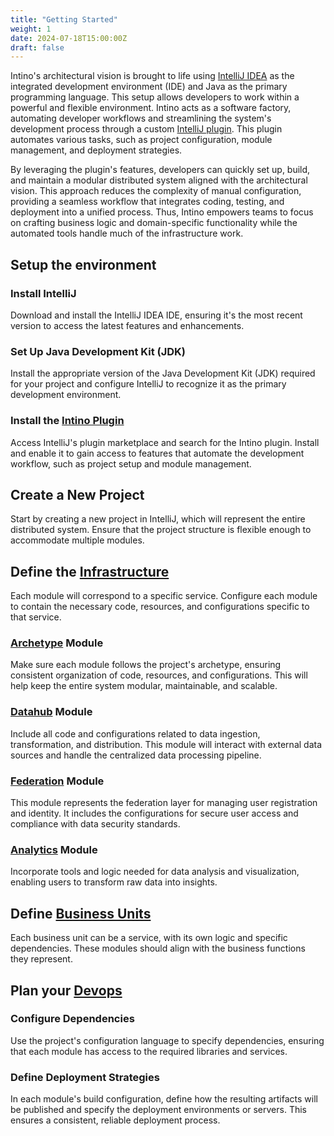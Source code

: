 ```yaml
---
title: "Getting Started"
weight: 1
date: 2024-07-18T15:00:00Z
draft: false
---
```

Intino's architectural vision is brought to life using [IntelliJ IDEA](https://www.jetbrains.com/idea/) as the integrated development environment (IDE) and Java as the primary programming language. This setup allows developers to work within a powerful and flexible environment. Intino acts as a software factory, automating developer workflows and streamlining the system's development process through a custom [IntelliJ plugin](plugin). This plugin automates various tasks, such as project configuration, module management, and deployment strategies.

By leveraging the plugin's features, developers can quickly set up, build, and maintain a modular distributed system aligned with the architectural vision. This approach reduces the complexity of manual configuration, providing a seamless workflow that integrates coding, testing, and deployment into a unified process. Thus, Intino empowers teams to focus on crafting business logic and domain-specific functionality while the automated tools handle much of the infrastructure work.

## Setup the environment
### Install IntelliJ
Download and install the IntelliJ IDEA IDE, ensuring it's the most recent version to access the latest features and enhancements.

### Set Up Java Development Kit (JDK)
Install the appropriate version of the Java Development Kit (JDK) required for your project and configure IntelliJ to recognize it as the primary development environment.

### Install the [Intino Plugin](plugin)
Access IntelliJ's plugin marketplace and search for the Intino plugin. Install and enable it to gain access to features that automate the development workflow, such as project setup and module management.

## Create a New Project
Start by creating a new project in IntelliJ, which will represent the entire distributed system. Ensure that the project structure is flexible enough to accommodate multiple modules.

## Define the [Infrastructure](../infrastructure)
Each module will correspond to a specific service. Configure each module to contain the necessary code, resources, and configurations specific to that service.

### [Archetype](../infrastructure/archetype) Module
Make sure each module follows the project's archetype, ensuring consistent organization of code, resources, and configurations. This will help keep the entire system modular, maintainable, and scalable.

### [Datahub](../infrastructure/ness) Module
Include all code and configurations related to data ingestion, transformation, and distribution. This module will interact with external data sources and handle the centralized data processing pipeline.

### [Federation](../infrastructure/amidas) Module
This module represents the federation layer for managing user registration and identity. It includes the configurations for secure user access and compliance with data security standards.

### [Analytics](../infrastructure/sumus) Module
Incorporate tools and logic needed for data analysis and visualization, enabling users to transform raw data into insights.

## Define [Business Units](../Business-Units)
Each business unit can be a service, with its own logic and specific dependencies. These modules should align with the business functions they represent.

## Plan your [Devops](../devops)
### Configure Dependencies
Use the project's configuration language to specify dependencies, ensuring that each module has access to the required libraries and services.

### Define Deployment Strategies
In each module's build configuration, define how the resulting artifacts will be published and specify the deployment environments or servers. This ensures a consistent, reliable deployment process.
